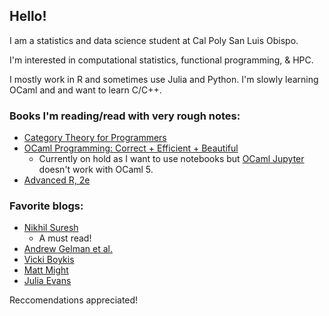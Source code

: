 ## Hello!

I am a statistics and data science student at Cal Poly San Luis Obispo.

I'm interested in computational statistics, functional programming, & HPC.

I mostly work in R and sometimes use Julia and Python. I'm slowly learning OCaml and and want to learn C/C++.

### Books I'm reading/read with very rough notes:
- [Category Theory for Programmers](https://github.com/VisruthSK/Category-Theory-for-Programmers)
- [OCaml Programming: Correct + Efficient + Beautiful](https://cs3110.github.io/textbook/cover.html)
  - Currently on hold as I want to use notebooks but [OCaml Jupyter](https://github.com/akabe/ocaml-jupyter) doesn't work with OCaml 5.
- [Advanced R, 2e](https://github.com/VisruthSK/STAT400-F24)

### Favorite blogs:
- [Nikhil Suresh](https://ludic.mataroa.blog/)
  - A must read! 
- [Andrew Gelman et al.](https://statmodeling.stat.columbia.edu/)
- [Vicki Boykis](https://vickiboykis.com/)
- [Matt Might](https://matt.might.net/articles/)
- [Julia Evans](https://jvns.ca/)

Reccomendations appreciated!
